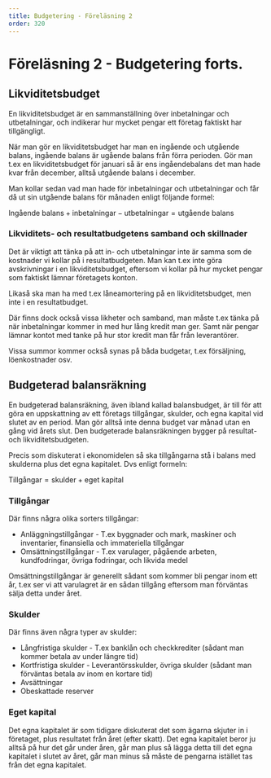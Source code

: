 ```yaml
---
title: Budgetering - Föreläsning 2
order: 320
---
```


# Föreläsning 2 - Budgetering forts.

## Likviditetsbudget

En likviditetsbudget är en sammanställning över inbetalningar och utbetalningar, och indikerar hur mycket pengar ett företag faktiskt har tillgängligt.

När man gör en likviditetsbudget har man en ingående och utgående balans, ingående balans är ugående balans från förra perioden. Gör man t.ex en likviditetsbudget för januari så är ens ingåendebalans det man hade kvar från december, alltså utgående balans i december.

Man kollar sedan vad man hade för inbetalningar och utbetalningar och får då ut sin utgående balans för månaden enligt följande formel:

$\text{Ingående balans} + \text{inbetalningar} - \text{utbetalningar} = \text{utgående balans}$

### Likviditets- och resultatbudgetens samband och skillnader

Det är viktigt att tänka på att in- och utbetalningar inte är samma som de kostnader vi kollar på i resultatbudgeten. Man kan t.ex inte göra avskrivningar i en likviditetsbudget, eftersom vi kollar på hur mycket pengar som faktiskt lämnar företagets konton.

Likaså ska man ha med t.ex låneamortering på en likviditetsbudget, men inte i en resultatbudget.

Där finns dock också vissa likheter och samband, man måste t.ex tänka på när inbetalningar kommer in med hur lång kredit man ger. Samt när pengar lämnar kontot med tanke på hur stor kredit man får från leverantörer.

Vissa summor kommer också synas på båda budgetar, t.ex försäljning, löenkostnader osv.

## Budgeterad balansräkning

En budgeterad balansräkning, även ibland kallad balansbudget, är till för att göra en uppskattning av ett företags tillgångar, skulder, och egna kapital vid slutet av en period. Man gör alltså inte denna budget var månad utan en gång vid årets slut. Den budgeterade balansräkningen bygger på resultat- och likviditetsbudgeten.

Precis som diskuterat i ekonomidelen så ska tillgångarna stå i balans med skulderna plus det egna kapitalet. Dvs enligt formeln:

$\text{Tillgångar} = \text{skulder} + \text{eget kapital}$

### Tillgångar

Där finns några olika sorters tillgångar:

- Anläggningstillgångar - T.ex byggnader och mark, maskiner och inventarier, finansiella och immateriella tillgångar
- Omsättningstillgångar - T.ex varulager, pågående arbeten, kundfodringar, övriga fodringar, och likvida medel

Omsättningstillgångar är generellt sådant som kommer bli pengar inom ett år, t.ex ser vi att varulagret är en sådan tillgång eftersom man förväntas sälja detta under året.

### Skulder

Där finns även några typer av skulder:

- Långfristiga skulder - T.ex banklån och checkkrediter (sådant man kommer betala av under längre tid)
- Kortfristiga skulder - Leverantörsskulder, övriga skulder (sådant man förväntas betala av inom en kortare tid)
- Avsättningar
- Obeskattade reserver

### Eget kapital

Det egna kapitalet är som tidigare diskuterat det som ägarna skjuter in i företaget, plus resultatet från året (efter skatt). Det egna kapitalet beror ju alltså på hur det går under åren, går man plus så lägga detta till det egna kapitalet i slutet av året, går man minus så måste de pengarna istället tas från det egna kapitalet.
